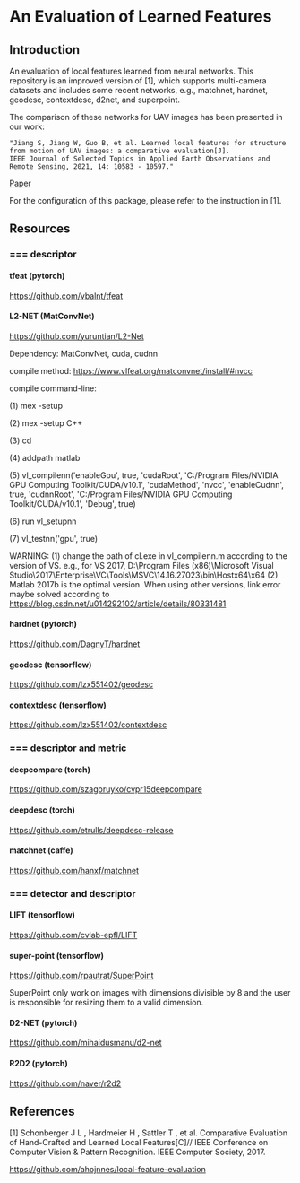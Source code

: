 # An Evaluation of Learned Features

## Introduction
An evaluation of local features learned from neural networks. This repository is an improved version of [1], which supports multi-camera datasets and includes some recent networks, e.g., matchnet, hardnet, geodesc, contextdesc, d2net, and superpoint.

The comparison of these networks for UAV images has been presented in our work:

	"Jiang S, Jiang W, Guo B, et al. Learned local features for structure from motion of UAV images: a comparative evaluation[J]. 
	IEEE Journal of Selected Topics in Applied Earth Observations and Remote Sensing, 2021, 14: 10583 - 10597."
  
[Paper](https://ieeexplore.ieee.org/document/9573512)

For the configuration of this package, please refer to the instruction in [1].

## Resources
### === descriptor

#### tfeat (pytorch)

https://github.com/vbalnt/tfeat

#### L2-NET (MatConvNet)

https://github.com/yuruntian/L2-Net

Dependency: MatConvNet, cuda, cudnn

compile method: https://www.vlfeat.org/matconvnet/install/#nvcc

compile command-line:

(1) mex -setup

(2) mex -setup C++

(3) cd <MatConvNet>

(4) addpath matlab

(5) vl_compilenn('enableGpu', true, 'cudaRoot', 'C:/Program Files/NVIDIA GPU Computing Toolkit/CUDA/v10.1', 'cudaMethod', 'nvcc', 'enableCudnn', true, 'cudnnRoot', 'C:/Program Files/NVIDIA GPU Computing Toolkit/CUDA/v10.1', 'Debug', true)

(6) run vl_setupnn

(7) vl_testnn('gpu', true)

WARNING: (1) change the path of cl.exe in vl_compilenn.m according to the version of VS.
         e.g., for VS 2017, D:\Program Files (x86)\Microsoft Visual Studio\2017\Enterprise\VC\Tools\MSVC\14.16.27023\bin\Hostx64\x64
	 (2) Matlab 2017b is the optimal version. When using other versions, link error maybe solved according to https://blog.csdn.net/u014292102/article/details/80331481

#### hardnet (pytorch)

https://github.com/DagnyT/hardnet

#### geodesc (tensorflow)

https://github.com/lzx551402/geodesc

#### contextdesc (tensorflow)

https://github.com/lzx551402/contextdesc

### === descriptor and metric

#### deepcompare (torch)

https://github.com/szagoruyko/cvpr15deepcompare

#### deepdesc (torch)

https://github.com/etrulls/deepdesc-release

#### matchnet (caffe)

https://github.com/hanxf/matchnet

### === detector and descriptor

#### LIFT (tensorflow)

https://github.com/cvlab-epfl/LIFT

#### super-point (tensorflow)

https://github.com/rpautrat/SuperPoint

SuperPoint only work on images with dimensions divisible by 8 and 
the user is responsible for resizing them to a valid dimension.

#### D2-NET (pytorch)

https://github.com/mihaidusmanu/d2-net

#### R2D2 (pytorch)

https://github.com/naver/r2d2

## References

[1] Schonberger J L , Hardmeier H , Sattler T , et al. Comparative Evaluation of Hand-Crafted and Learned Local Features[C]// IEEE Conference on Computer Vision & Pattern Recognition. IEEE Computer Society, 2017.

https://github.com/ahojnnes/local-feature-evaluation
